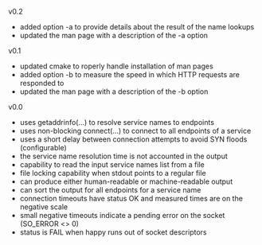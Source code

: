 v0.2

- added option -a to provide details about the result of the name lookups
- updated the man page with a description of the -a option

v0.1

- updated cmake to roperly handle installation of man pages
- added option -b to measure the speed in which HTTP requests are responded to
- updated the man page with a description of the -b option

v0.0

- uses getaddrinfo(...) to resolve service names to endpoints
- uses non-blocking connect(...) to connect to all endpoints of a service
- uses a short delay between connection attempts to avoid SYN floods (configurable)
- the service name resolution time is not accounted in the output
- capability to read the input service names list from a file
- file locking capability when stdout points to a regular file
- can produce either human-readable or machine-readable output
- can sort the output for all endpoints for a service name
- connection timeouts have status OK and measured times are on the negative scale
- small negative timeouts indicate a pending error on the socket (SO_ERROR <> 0)
- status is FAIL when happy runs out of socket descriptors
